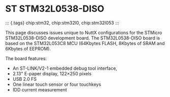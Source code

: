 ST STM32L0538-DISO
==================

::: {.tags}
chip:stm32, chip:stm32l0, chip:stm32l053
:::

This page discusses issues unique to NuttX configurations for the
STMicro STM32L0538-DISO development board. The STM32L0538-DISO board is
based on the STM32L053C8 MCU (64Kbytes FLASH, 8Kbytes of SRAM and
6Kbytes of EEPROM).

The board features:

-   An ST-LINK/V2-1 embedded debug tool interface,
-   2.13\" E-paper display, 122×250 pixels
-   USB 2.0 FS
-   One linear touch sensor or four touchkeys
-   IDD current measurement
